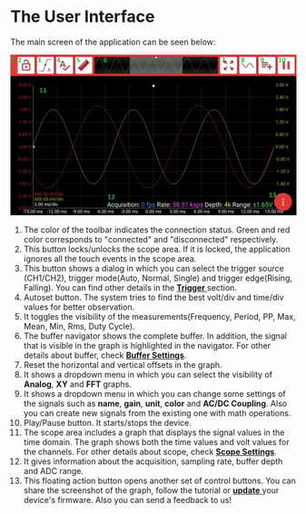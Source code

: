 # The User Interface

The main screen of the application can be seen below:

![](../../../../.gitbook/assets/image%20%2861%29.png)

1. The color of the toolbar indicates the connection status. Green and red color corresponds to "connected" and "disconnected" respectively.
2. This button locks/unlocks the scope area. If it is locked, the application ignores all the touch events in the scope area.
3. This button shows a dialog in which you can select the trigger source \(CH1/CH2\), trigger mode\(Auto, Normal, Single\) and trigger edge\(Rising, Falling\). You can find other details in the [**Trigger** ](scope-settings/trigger.md)section.
4. Autoset button. The system tries to find the best volt/div and time/div values for better observation.
5. It toggles the visibility of the measurements\(Frequency, Period, PP, Max, Mean, Min, Rms, Duty Cycle\).
6. The buffer navigator shows the complete buffer. In addition, the signal that is visible in the graph is highlighted in the navigator. For other details about buffer, check [**Buffer Settings**](buffer-settings.md).
7. Reset the horizontal and vertical offsets in the graph.
8. It shows a dropdown menu in which you can select the visibility of **Analog**, **XY** and **FFT** graphs. 
9. It shows a dropdown menu in which you can change some settings of the signals such as **name**, **gain**, **unit**, **color** and **AC/DC Coupling**. Also you can create new signals from the existing one with math operations. 
10. Play/Pause button. It starts/stops the device. 
11. The scope area includes a graph that displays the signal values in the time domain. The graph shows both the time values and volt values for the channels. For other details about scope, check [**Scope Settings**](scope-settings/).
12. It gives information about the acquisition, sampling rate, buffer depth and ADC range.
13. This floating action button opens another set of control buttons. You can share the screenshot of the graph, follow the tutorial or [**update** ](firmware-update.md)your device's firmware. Also you can send a feedback to us!



